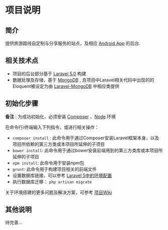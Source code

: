 # 项目说明

## 简介

提供旅游路线自定制与分享服务的站点，及相应 [Android App](https://git.oschina.net/spl/GoTravelling-AndroidApp) 的后台.

## 相关技术点
* 项目的后台部分基于 [Laravel 5.0](http://www.golaravel.com/laravel/docs/5.0/) 构建
* 数据处理及存储，基于 [MongoDB](http://www.mongodb.org) , 且项目中Laravel相关代码中出现的的Eloquent被设定为由 [Laravel-MongoDB](https://github.com/jenssegers/Laravel-MongoDB) 中相应类提供

## 初始化步骤

**备注** : 为成功初始化，必须安装 [Composer](http://getcomposer.org/) 、[Node](https://nodejs.org/) 环境

在命令行/终端输入下列指令，或进行相关操作：

* `composer install` : 此命令用于通过Composer安装Laravel框架本身，以及项目所依赖的第三方类或本项目所延伸的子项目
* `bower install`: 此命令用于通过bower安装前端用到的第三方类库或本项目所延伸的子项目
* `npm install`:  此命令用于安装npm包
* `grunt`: 此命令用于构建项目相关的前端文件
* 设置数据库链接，可以参考 [Laravel 5中的环境配置](http://www.golaravel.com/laravel/docs/5.0/configuration/)
* 执行数据库迁移： `php artisan migrate`

关于环境搭建的更多问题及解决方案，可参考 [项目Wiki](https://git.oschina.net/spl/GoTravelling-WebServer/wikis/环境搭建的常见问题)

## 其他说明
待完善...
